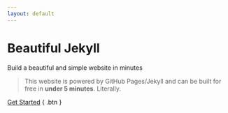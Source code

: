 ```yaml
---
layout: default
---
```


# Beautiful Jekyll

Build a beautiful and simple website in minutes

> This website is powered by GitHub Pages/Jekyll and can be built for free in **under 5 minutes**. Literally.

[Get Started](#) { .btn }
